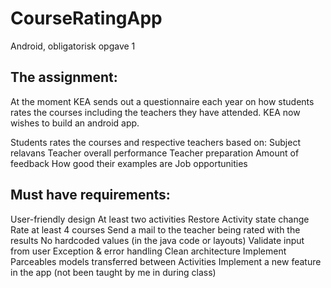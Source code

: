 # CourseRatingApp

Android, obligatorisk opgave 1

## The assignment: 
At the moment KEA sends out a questionnaire each year on how students rates the courses including the teachers they have attended. KEA now wishes to build an android app.

Students rates the courses and respective teachers based on: 
Subject relavans
Teacher overall performance
Teacher preparation
Amount of feedback 
How good their examples are
Job opportunities 

## Must have requirements:
User-friendly design
At least two activities
Restore Activity state change
Rate at least 4 courses 
Send a mail to the teacher being rated with the results
No hardcoded values (in the java code or layouts)
Validate input from user
Exception & error handling
Clean architecture 
 Implement Parceables models transferred between Activities 
Implement a new feature in the app (not been taught by me in during class) 


